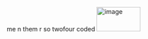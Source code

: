 me n them r so  twofour coded
<img width="99" height="56" alt="image" src="https://github.com/user-attachments/assets/b749acdf-4146-42ce-acae-4b03f52107cb" />

